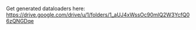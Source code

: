 Get generated dataloaders here: https://drive.google.com/drive/u/1/folders/1_aUJ4xWssOc90mlQ2W3YcfQ06zQNGDqe
